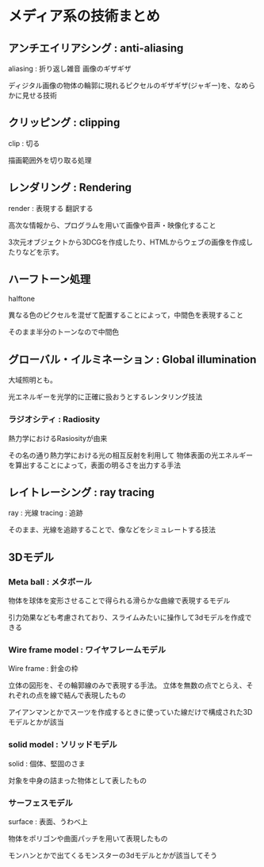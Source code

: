 # メディア系の技術まとめ

## アンチエイリアシング : anti-aliasing

aliasing : 折り返し雑音 画像のギザギザ

ディジタル画像の物体の輪郭に現れるピクセルのギザギザ(ジャギー)を、なめらかに見せる技術

## クリッピング : clipping

clip : 切る

描画範囲外を切り取る処理

## レンダリング : Rendering

render : 表現する 翻訳する

高次な情報から、プログラムを用いて画像や音声・映像化すること

3次元オブジェクトから3DCGを作成したり、HTMLからウェブの画像を作成したりなどを示す。

## ハーフトーン処理

halftone 

異なる色のピクセルを混ぜて配置することによって，中間色を表現すること

そのまま半分のトーンなので中間色

## グローバル・イルミネーション : Global illumination

大域照明とも。

光エネルギーを光学的に正確に扱おうとするレンタリング技法
### ラジオシティ : Radiosity

熱力学におけるRasiosityが由来

その名の通り熱力学における光の相互反射を利用して
物体表面の光エネルギーを算出することによって，表面の明るさを出力する手法

## レイトレーシング : ray tracing

ray : 光線
tracing : 追跡

そのまま、光線を追跡することで、像などをシミュレートする技法

## 3Dモデル

### Meta ball : メタボール

物体を球体を変形させることで得られる滑らかな曲線で表現するモデル

引力効果なども考慮されており、スライムみたいに操作して3dモデルを作成できる

### Wire frame model : ワイヤフレームモデル

Wire frame : 針金の枠

立体の図形を、その輪郭線のみで表現する手法。
立体を無数の点でとらえ、それぞれの点を線で結んで表現したもの

アイアンマンとかでスーツを作成するときに使っていた線だけで構成された3Dモデルとかが該当

### solid model : ソリッドモデル

solid : 個体、堅固のさま

対象を中身の詰まった物体として表したもの

### サーフェスモデル

surface : 表面、うわべ上

物体をポリゴンや曲面パッチを用いて表現したもの

モンハンとかで出てくるモンスターの3dモデルとかが該当してそう